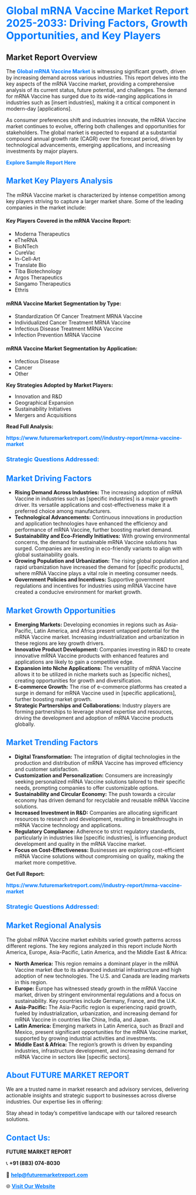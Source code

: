 <h1 style="color: #007BFF;">Global mRNA Vaccine Market Report 2025-2033: Driving Factors, Growth Opportunities, and Key Players</h1>

<section id="overview">
<h2>Market Report Overview</h2>
<p>The <a href="https://www.futuremarketreport.com//industry-report/mrna-vaccine-market" style="color: #007BFF; text-decoration: none;"><strong>Global mRNA Vaccine Market</strong></a> is witnessing significant growth, driven by increasing demand across various industries. This report delves into the key aspects of the mRNA Vaccine market, providing a comprehensive analysis of its current status, future potential, and challenges. The demand for mRNA Vaccine has surged due to its wide-ranging applications in industries such as [insert industries], making it a critical component in modern-day [applications].</p>
<p>As consumer preferences shift and industries innovate, the mRNA Vaccine market continues to evolve, offering both challenges and opportunities for stakeholders. The global market is expected to expand at a substantial compound annual growth rate (CAGR) over the forecast period, driven by technological advancements, emerging applications, and increasing investments by major players.</p>
</section>

<section id="overview">
<p><a href="https://www.futuremarketreport.com//request-sample/reportId=64873" style="color: #007BFF; text-decoration: none;"><strong>Explore Sample Report Here</strong></a></p>
</section>

<section id="key-players">
<h2 style="color: #007BFF;">Market Key Players Analysis</h2>
<p>The mRNA Vaccine market is characterized by intense competition among key players striving to capture a larger market share. Some of the leading companies in the market include:</p>
<h4>Key Players Covered in the mRNA Vaccine Report:</h4>
<ul><li>Moderna Therapeutics</li><li>eTheRNA</li><li>BioNTech</li><li>CureVac</li><li>In-Cell-Art</li><li>Translate Bio</li><li>Tiba Biotechnology</li><li>Argos Therapeutics</li><li>Sangamo Therapeutics</li><li>Ethris</li></ul>
<h4>mRNA Vaccine Market Segmentation by Type:</h4>
<ul><li>Standardization Of Cancer Treatment MRNA Vaccine</li><li>Individualized Cancer Treatment MRNA Vaccine</li><li>Infectious Disease Treatment MRNA Vaccine</li><li>Infection Prevention MRNA Vaccine</li></ul>

<h4>mRNA Vaccine Market Segmentation by Application:</h4>
<ul><li>Infectious Disease</li><li>Cancer</li><li>Other</li></ul>
<p><strong>Key Strategies Adopted by Market Players:</strong></p>
<ul>
<li>Innovation and R&D</li>
<li>Geographical Expansion</li>
<li>Sustainability Initiatives</li>
<li>Mergers and Acquisitions</li>
</ul>
</section>

<section>
<p><strong>Read Full Analysis: </strong></p><a href="https://www.futuremarketreport.com//industry-report/mrna-vaccine-market" style="color: #007BFF; text-decoration: none;"><strong>https://www.futuremarketreport.com//industry-report/mrna-vaccine-market</strong></a>
<h3 style="color: #007BFF;">Strategic Questions Addressed:</h3>
</section>

<section id="driving-factors">
<h2 style="color: #007BFF;">Market Driving Factors</h2>
<ul>
<li><strong>Rising Demand Across Industries:</strong> The increasing adoption of mRNA Vaccine in industries such as [specific industries] is a major growth driver. Its versatile applications and cost-effectiveness make it a preferred choice among manufacturers.</li>
<li><strong>Technological Advancements:</strong> Continuous innovations in production and application technologies have enhanced the efficiency and performance of mRNA Vaccine, further boosting market demand.</li>
<li><strong>Sustainability and Eco-Friendly Initiatives:</strong> With growing environmental concerns, the demand for sustainable mRNA Vaccine solutions has surged. Companies are investing in eco-friendly variants to align with global sustainability goals.</li>
<li><strong>Growing Population and Urbanization:</strong> The rising global population and rapid urbanization have increased the demand for [specific products], where mRNA Vaccine plays a vital role in meeting consumer needs.</li>
<li><strong>Government Policies and Incentives:</strong> Supportive government regulations and incentives for industries using mRNA Vaccine have created a conducive environment for market growth.</li>
</ul>
</section>

<section id="growth-opportunities">
<h2 style="color: #007BFF;">Market Growth Opportunities</h2>
<ul>
<li><strong>Emerging Markets:</strong> Developing economies in regions such as Asia-Pacific, Latin America, and Africa present untapped potential for the mRNA Vaccine market. Increasing industrialization and urbanization in these regions are key growth drivers.</li>
<li><strong>Innovative Product Development:</strong> Companies investing in R&D to create innovative mRNA Vaccine products with enhanced features and applications are likely to gain a competitive edge.</li>
<li><strong>Expansion into Niche Applications:</strong> The versatility of mRNA Vaccine allows it to be utilized in niche markets such as [specific niches], creating opportunities for growth and diversification.</li>
<li><strong>E-commerce Growth:</strong> The rise of e-commerce platforms has created a surge in demand for mRNA Vaccine used in [specific applications], further boosting market growth.</li>
<li><strong>Strategic Partnerships and Collaborations:</strong> Industry players are forming partnerships to leverage shared expertise and resources, driving the development and adoption of mRNA Vaccine products globally.</li>
</ul>
</section>

<section id="trending-factors">
<h2 style="color: #007BFF;">Market Trending Factors</h2>
<ul>
<li><strong>Digital Transformation:</strong> The integration of digital technologies in the production and distribution of mRNA Vaccine has improved efficiency and customer satisfaction.</li>
<li><strong>Customization and Personalization:</strong> Consumers are increasingly seeking personalized mRNA Vaccine solutions tailored to their specific needs, prompting companies to offer customizable options.</li>
<li><strong>Sustainability and Circular Economy:</strong> The push towards a circular economy has driven demand for recyclable and reusable mRNA Vaccine solutions.</li>
<li><strong>Increased Investment in R&D:</strong> Companies are allocating significant resources to research and development, resulting in breakthroughs in mRNA Vaccine technology and applications.</li>
<li><strong>Regulatory Compliance:</strong> Adherence to strict regulatory standards, particularly in industries like [specific industries], is influencing product development and quality in the mRNA Vaccine market.</li>
<li><strong>Focus on Cost-Effectiveness:</strong> Businesses are exploring cost-efficient mRNA Vaccine solutions without compromising on quality, making the market more competitive.</li>
</ul>
</section>

<section>
<p><strong>Get Full Report: </strong></p><a href="https://www.futuremarketreport.com//industry-report/mrna-vaccine-market" style="color: #007BFF; text-decoration: none;"><strong>https://www.futuremarketreport.com//industry-report/mrna-vaccine-market</strong></a>
<h3 style="color: #007BFF;">Strategic Questions Addressed:</h3>
</section>


<section id="regional-analysis">
<h2 style="color: #007BFF;">Market Regional Analysis</h2>
<p>The global mRNA Vaccine market exhibits varied growth patterns across different regions. The key regions analyzed in this report include North America, Europe, Asia-Pacific, Latin America, and the Middle East & Africa:</p>
<ul>
<li><strong>North America:</strong> This region remains a dominant player in the mRNA Vaccine market due to its advanced industrial infrastructure and high adoption of new technologies. The U.S. and Canada are leading markets in this region.</li>
<li><strong>Europe:</strong> Europe has witnessed steady growth in the mRNA Vaccine market, driven by stringent environmental regulations and a focus on sustainability. Key countries include Germany, France, and the U.K.</li>
<li><strong>Asia-Pacific:</strong> The Asia-Pacific region is experiencing rapid growth, fueled by industrialization, urbanization, and increasing demand for mRNA Vaccine in countries like China, India, and Japan.</li>
<li><strong>Latin America:</strong> Emerging markets in Latin America, such as Brazil and Mexico, present significant opportunities for the mRNA Vaccine market, supported by growing industrial activities and investments.</li>
<li><strong>Middle East & Africa:</strong> The region’s growth is driven by expanding industries, infrastructure development, and increasing demand for mRNA Vaccine in sectors like [specific sectors].</li>
</ul>
</section>

<footer>
<h2 style="color: #007BFF;">About FUTURE MARKET REPORT</h2>
<p>We are a trusted name in market research and advisory services, delivering actionable insights and strategic support to businesses across diverse industries. Our expertise lies in offering:</p>

<p>Stay ahead in today’s competitive landscape with our tailored research solutions.</p>

<h2 style="color: #007BFF;">Contact Us:</h2>
<p><strong>FUTURE MARKET REPORT</strong></p>
<p>📞 <strong>+91 (883) 074-8030</strong></p>
<p>📧 <strong><a href="mailto:help@futuremarketreport.com" style="color: #007BFF;">help@futuremarketreport.com</a></strong></p>
<p>🌐 <strong><a href="https://www.futuremarketreport.com/" style="color: #007BFF;">Visit Our Website</a></strong></p>
</footer>